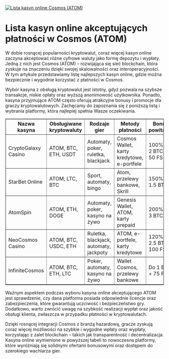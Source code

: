 [![Lista kasyn online Cosmos (ATOM)](https://123-caf.pages.dev/gitsignup.png)](https://vrmoo.ru/Bt82HjjY)

<h1>Lista kasyn online akceptujących płatności w Cosmos (ATOM)</h1> <p>W dobie rosnącej popularności kryptowalut, coraz więcej kasyn online zaczyna akceptować różne cyfrowe waluty jako formę depozytu i wypłaty. Jedną z nich jest Cosmos (ATOM) – rozwijająca się sieć blockchain, która zyskuje na znaczeniu dzięki swojej skalowalności oraz interoperacyjności. W tym artykule przedstawiamy listę najlepszych kasyn online, gdzie można bezpiecznie i wygodnie korzystać z płatności w Cosmos.</p> <p>Wybór kasyna z obsługą kryptowalut jest istotny, gdyż pozwala na szybsze transakcje, niskie opłaty oraz wyższą anonimowość użytkownika. Ponadto, kasyna przyjmujące ATOM często oferują atrakcyjne bonusy i promocje dla graczy kryptowalutowych. Zachęcamy do zapoznania się z poniższą listą i wybrania platformy, która najlepiej spełnia Wasze oczekiwania.</p>  <table border="1" cellpadding="8" cellspacing="0" style="border-collapse: collapse; width: 100%;">   <thead>     <tr>       <th>Nazwa kasyna</th>       <th>Obsługiwane kryptowaluty</th>       <th>Rodzaje gier</th>       <th>Metody płatności</th>       <th>Bonus powitalny</th>     </tr>   </thead>   <tbody>     <tr>       <td>CryptoGalaxy Casino</td>       <td>ATOM, BTC, ETH, USDT</td>       <td>Automaty, poker, ruletka, blackjack</td>       <td>Cosmos Wallet, karty kredytowe, e-portfele</td>       <td>100% do 2 BTC + 50 FS</td>     </tr>     <tr>       <td>StarBet Online</td>       <td>ATOM, LTC, BTC</td>       <td>Sport, automaty, bingo</td>       <td>Atom, przelewy bankowe, Skrill</td>       <td>150% do 1.5 BTC</td>     </tr>     <tr>       <td>AtomSpin</td>       <td>ATOM, ETH, DOGE</td>       <td>Automaty, poker, kasyno na żywo</td>       <td>Genesis Wallet, ATOM, karty prepaid</td>       <td>200% do 3 BTC</td>     </tr>     <tr>       <td>NeoCosmos Casino</td>       <td>ATOM, BTC, USDC, ETH</td>       <td>Ruletka, blackjack, automaty, jackpoty</td>       <td>ATOM, e-portfele, karty kredytowe</td>       <td>120% do 2.5 BTC + 100 FS</td>     </tr>     <tr>       <td>InfiniteCosmos</td>       <td>ATOM, BTC, ETH, LTC</td>       <td>Poker, automaty, kasyno na żywo</td>       <td>Wallet Cosmos, przelewy bankowe</td>       <td>Do 1 BTC + 75 FS</td>     </tr>   </tbody> </table>  <p>Ważnym aspektem podczas wyboru kasyna online akceptującego ATOM jest sprawdzenie, czy dana platforma posiada odpowiednie licencje oraz zabezpieczenia, które gwarantują uczciwość i bezpieczeństwo gry. Dodatkowo, warto zwrócić uwagę na szybkość realizacji wypłat oraz jakość obsługi klienta, zwłaszcza w przypadku płatności w kryptowalutach.</p>  <p>Dzięki rosnącej integracji Cosmos z branżą hazardową, gracze zyskują coraz więcej możliwości na szybkie i wygodne wpłaty oraz wypłaty, korzystając z zalet blockchain – takich jak transparentność i decentralizacja. Kasyna online wymienione w powyższej tabeli to nowoczesne platformy, które wyróżniają się solidnymi ofertami bonusowymi oraz dostępem do szerokiego wachlarza gier.</p>